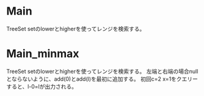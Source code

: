 # Main
TreeSet<Integer> setのlowerとhigherを使ってレンジを検索する。

# Main\_minmax
TreeSet<Integer> setのlowerとhigherを使ってレンジを検索する。
左端と右端の場合nullとならないように、add(0)とadd(l)を最初に追加する。
初回c=2 x=1をクエリーすると、l-0=lが出力される。
